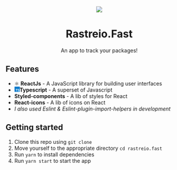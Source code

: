 <h1 align="center">
  <br>
  <img src="./public/favicon.ico"/>
  <br>
  <br>
  Rastreio.Fast
 </h1>
 
<p align="center">An app to track your packages!</p>
 
<!-- <p align="center">
  <img src="public/gif.gif"/>
</p> -->

## Features
 - ⚛️ **ReactJs** - A JavaScript library for building user interfaces
 - <img align="left" alt="Typescript" width="14px" src="https://raw.githubusercontent.com/github/explore/80688e429a7d4ef2fca1e82350fe8e3517d3494d/topics/typescript/typescript.png" />**Typescript** - A superset of Javascript
 - **Styled-components** - A lib of styles for React
 - **React-icons** - A lib of icons on React
 - _I also used Eslint & Eslint-plugin-import-helpers in development_

## Getting started

1. Clone this repo using `git clone`
2. Move yourself to the appropriate directory `cd rastreio.fast`<br />
3. Run `yarn` to install dependencies<br />
4. Run `yarn start` to start the app
<br>
<br>
